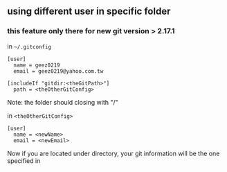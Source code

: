 ## using different user in specific folder
### this feature only there for new git version > 2.17.1

in `~/.gitconfig`
```
[user]
  name = geez0219
  email = geez0219@yahoo.com.tw

[includeIf "gitdir:<theGitPath>"]
  path = <theOtherGitConfig>
```
Note: the <theGitPath> folder should closing with "/"


in `<theOtherGitConfig>`
```
[user]
  name = <newName>
  email = <newEmail>
```

Now if you are located under <theGitPath> directory, your git information will be the one specified in <theOtherGitConfig>  
